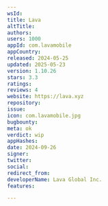 ```yaml
---
wsId: 
title: Lava
altTitle: 
authors: 
users: 1000
appId: com.lavamobile
appCountry: 
released: 2024-05-25
updated: 2025-05-23
version: 1.10.26
stars: 3.3
ratings: 
reviews: 4
website: https://lava.xyz
repository: 
issue: 
icon: com.lavamobile.jpg
bugbounty: 
meta: ok
verdict: wip
appHashes: 
date: 2024-09-26
signer: 
twitter: 
social: 
redirect_from: 
developerName: Lava Global Inc.
features: 

---
```


